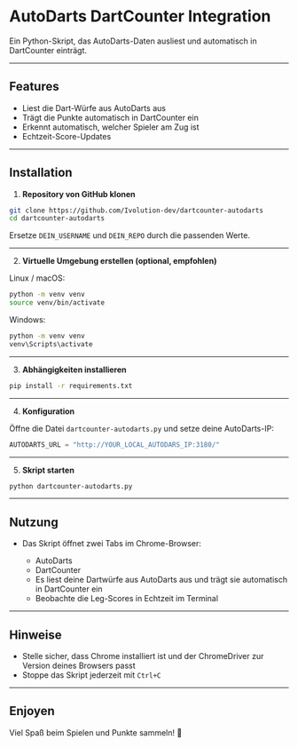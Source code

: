 # AutoDarts DartCounter Integration

Ein Python-Skript, das AutoDarts-Daten ausliest und automatisch in DartCounter einträgt.

---

## Features

* Liest die Dart-Würfe aus AutoDarts aus
* Trägt die Punkte automatisch in DartCounter ein
* Erkennt automatisch, welcher Spieler am Zug ist
* Echtzeit-Score-Updates

---

## Installation

1. **Repository von GitHub klonen**

```bash
git clone https://github.com/Ivolution-dev/dartcounter-autodarts
cd dartcounter-autodarts
```

Ersetze `DEIN_USERNAME` und `DEIN_REPO` durch die passenden Werte.

---

2. **Virtuelle Umgebung erstellen (optional, empfohlen)**

Linux / macOS:

```bash
python -m venv venv
source venv/bin/activate
```

Windows:

```bash
python -m venv venv
venv\Scripts\activate
```

---

3. **Abhängigkeiten installieren**

```bash
pip install -r requirements.txt
```

---

4. **Konfiguration**

Öffne die Datei `dartcounter-autodarts.py` und setze deine AutoDarts-IP:

```python
AUTODARTS_URL = "http://YOUR_LOCAL_AUTODARS_IP:3180/"
```

---

5. **Skript starten**

```bash
python dartcounter-autodarts.py
```

---

## Nutzung

* Das Skript öffnet zwei Tabs im Chrome-Browser:

  * AutoDarts
  * DartCounter
  * Es liest deine Dartwürfe aus AutoDarts aus und trägt sie automatisch in DartCounter ein
  * Beobachte die Leg-Scores in Echtzeit im Terminal

---

## Hinweise

* Stelle sicher, dass Chrome installiert ist und der ChromeDriver zur Version deines Browsers passt
* Stoppe das Skript jederzeit mit `Ctrl+C`

---

## Enjoyen

Viel Spaß beim Spielen und Punkte sammeln! 🎯
